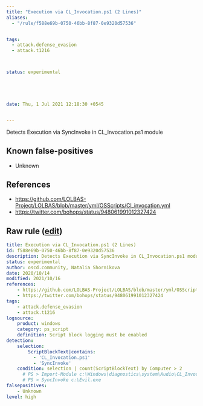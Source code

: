 ```yaml
---
title: "Execution via CL_Invocation.ps1 (2 Lines)"
aliases:
  - "/rule/f588e69b-0750-46bb-8f87-0e9320d57536"


tags:
  - attack.defense_evasion
  - attack.t1216



status: experimental





date: Thu, 1 Jul 2021 12:18:30 +0545


---
```


Detects Execution via SyncInvoke in CL_Invocation.ps1 module

<!--more-->


## Known false-positives

* Unknown



## References

* https://github.com/LOLBAS-Project/LOLBAS/blob/master/yml/OSScripts/Cl_invocation.yml
* https://twitter.com/bohops/status/948061991012327424


## Raw rule ([edit](https://github.com/SigmaHQ/sigma/edit/master/rules/windows/powershell/powershell_script/posh_ps_cl_invocation_lolscript_count.yml))
```yaml
title: Execution via CL_Invocation.ps1 (2 Lines)
id: f588e69b-0750-46bb-8f87-0e9320d57536
description: Detects Execution via SyncInvoke in CL_Invocation.ps1 module
status: experimental
author: oscd.community, Natalia Shornikova
date: 2020/10/14
modified: 2021/10/16
references:
    - https://github.com/LOLBAS-Project/LOLBAS/blob/master/yml/OSScripts/Cl_invocation.yml
    - https://twitter.com/bohops/status/948061991012327424
tags:
    - attack.defense_evasion
    - attack.t1216
logsource:
    product: windows
    category: ps_script
    definition: Script block logging must be enabled
detection:
    selection:
        ScriptBlockText|contains:
          - 'CL_Invocation.ps1'
          - 'SyncInvoke'
    condition: selection | count(ScriptBlockText) by Computer > 2
      # PS > Import-Module c:\Windows\diagnostics\system\Audio\CL_Invocation.ps1
      # PS > SyncInvoke c:\Evil.exe
falsepositives:
    - Unknown
level: high

```
